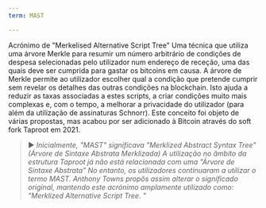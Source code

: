 ```yaml
---
term: MAST

---
```

Acrónimo de "Merkelised Alternative Script Tree" Uma técnica que utiliza uma árvore Merkle para resumir um número arbitrário de condições de despesa selecionadas pelo utilizador num endereço de receção, uma das quais deve ser cumprida para gastar os bitcoins em causa. A árvore de Merkle permite ao utilizador escolher qual a condição que pretende cumprir sem revelar os detalhes das outras condições na blockchain. Isto ajuda a reduzir as taxas associadas a estes scripts, a criar condições muito mais complexas e, com o tempo, a melhorar a privacidade do utilizador (para além da utilização de assinaturas Schnorr). Este conceito foi objeto de várias propostas, mas acabou por ser adicionado à Bitcoin através do soft fork Taproot em 2021.

> ► *Inicialmente, "MAST" significava "Merklized Abstract Syntax Tree" (Árvore de Sintaxe Abstrata Merklizada) A utilização no âmbito da estrutura Taproot já não está relacionada com uma "Árvore de Sintaxe Abstrata" No entanto, os utilizadores continuaram a utilizar o termo MAST. Anthony Towns propôs assim alterar o significado original, mantendo este acrónimo amplamente utilizado como: "Merklized Alternative Script Tree. "*